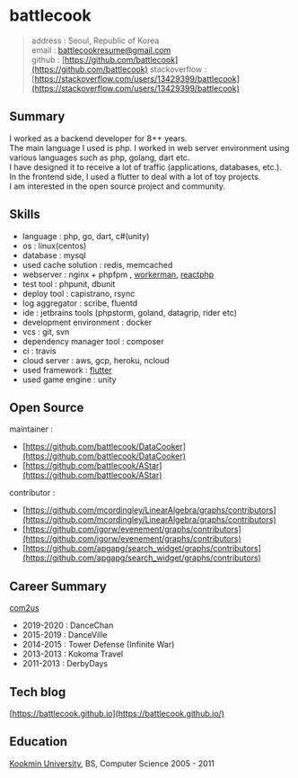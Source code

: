 battlecook
============

> address : Seoul, Republic of Korea <br>
> email : battlecookresume@gmail.com <br>
> github : [https://github.com/battlecook](https://github.com/battlecook)
> stackoverflow : [https://stackoverflow.com/users/13429399/battlecook](https://stackoverflow.com/users/13429399/battlecook)
>
Summary
---------

I worked as a backend developer for 8++ years. <br>
The main language I used is php. I worked in web server environment using various languages such as php, golang, dart etc. <br>
I have designed it to receive a lot of traffic (applications, databases, etc.). <br>
In the frontend side, I used a flutter to deal with a lot of toy projects. <br>
I am interested in the open source project and community.

Skills
--------------------

* language : php, go, dart, c#(unity)
* os : linux(centos)
* database : mysql
* used cache solution : redis, memcached
* webserver : nginx + phpfpm , [workerman](https://github.com/walkor/Workerman), [reactphp](https://reactphp.org/)
* test tool : phpunit, dbunit 
* deploy tool : capistrano, rsync
* log aggregator : scribe, fluentd
* ide : jetbrains tools (phpstorm, goland, datagrip, rider etc)
* development environment : docker
* vcs : git, svn
* dependency manager tool : composer
* ci : travis
* cloud server : aws, gcp, heroku, ncloud
* used framework : [flutter](https://flutter.dev/)
* used game engine : unity

Open Source
--------------------

maintainer : 

 * [https://github.com/battlecook/DataCooker](https://github.com/battlecook/DataCooker)
 * [https://github.com/battlecook/AStar](https://github.com/battlecook/AStar) 

contributor :

* [https://github.com/mcordingley/LinearAlgebra/graphs/contributors](https://github.com/mcordingley/LinearAlgebra/graphs/contributors)
* [https://github.com/igorw/evenement/graphs/contributors](https://github.com/igorw/evenement/graphs/contributors)
* [https://github.com/apgapg/search_widget/graphs/contributors](https://github.com/apgapg/search_widget/graphs/contributors)

Career Summary
----------

[com2us](https://www.com2us.com)

* 2019-2020 : DanceChan <br>
* 2015-2019 : DanceVille <br>
* 2014-2015 : Tower Defense (Infinite War) <br>
* 2013-2013 : Kokoma Travel <br>
* 2011-2013 : DerbyDays <br>

Tech blog
--------------------

[https://battlecook.github.io](https://battlecook.github.io/)

Education
---------

[Kookmin University](https://www.kookmin.ac.kr/home.php), BS, Computer Science 2005 - 2011